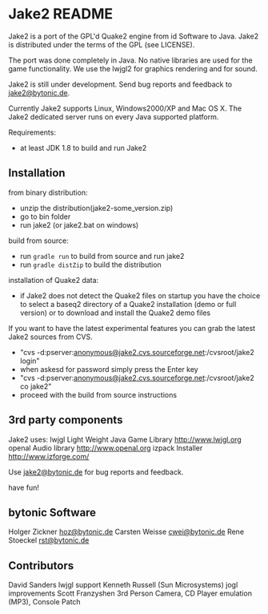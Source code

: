Jake2 README
============

Jake2 is a port of the GPL'd Quake2 engine from id Software to Java. Jake2 is
distributed under the terms of the GPL (see LICENSE).

The port was done completely in Java. No native libraries are used for the
game functionality. We use the lwjgl2 for graphics rendering and for sound.

Jake2 is still under development. Send bug reports and feedback to
jake2@bytonic.de.

Currently Jake2 supports Linux, Windows2000/XP and Mac OS X. The Jake2 dedicated
server runs on every Java supported platform.

Requirements:

 * at least JDK 1.8 to build and run Jake2

Installation
------------

from binary distribution:

- unzip the distribution(jake2-some_version.zip)
- go to bin folder
- run jake2 (or jake2.bat on windows)

build from source:

- run `gradle run` to build from source and run jake2
- run `gradle distZip` to build the distribution

installation of Quake2 data:
- if Jake2 does not detect the Quake2 files on startup you have the choice
  to select a baseq2 directory of a Quake2 installation (demo or full version)
  or to download and install the Quake2 demo files

If you want to have the latest experimental features you can grab the latest
Jake2 sources from CVS.

- "cvs -d:pserver:anonymous@jake2.cvs.sourceforge.net:/cvsroot/jake2 login"
- when askesd for password simply press the Enter key
- "cvs -d:pserver:anonymous@jake2.cvs.sourceforge.net:/cvsroot/jake2 co jake2"
- proceed with the build from source instructions

3rd party components
--------------------

Jake2 uses:
lwjgl    Light Weight Java Game Library http://www.lwjgl.org
openal   Audio library                  http://www.openal.org
izpack	 Installer	                    http://www.izforge.com/

Use <jake2@bytonic.de> for bug reports and feedback.

have fun!

bytonic Software
----------------
Holger Zickner <hoz@bytonic.de>
Carsten Weisse <cwei@bytonic.de>
Rene Stoeckel  <rst@bytonic.de>

Contributors
------------
David Sanders       				lwjgl support
Kenneth Russell	(Sun Microsystems)	jogl improvements
Scott Franzyshen					3rd Person Camera, CD Player emulation (MP3), Console Patch

